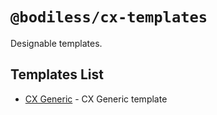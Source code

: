 # `@bodiless/cx-templates`

Designable templates.

## Templates List

- [CX Generic](./doc/Generic.md) - CX Generic template
